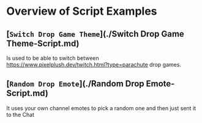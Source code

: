 # Overview of Script Examples

## [`Switch Drop Game Theme`](./Switch Drop Game Theme-Script.md)

Is used to be able to switch between https://www.pixelplush.dev/twitch.html?type=parachute drop games.

## [`Random Drop Emote`](./Random Drop Emote-Script.md)

It uses your own channel emotes to pick a random one and then just sent it to the Chat
